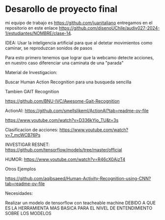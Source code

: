 # Desarollo de proyecto final

mi equipo de trabajo es <https://github.com/juanitaliano>  entregamos en el repositorio en este enlace <https://github.com/disenoUChile/audiv027-2024-1/estudiantes/NOMBRE/clase-14>.

IDEA: Usar la inteligencia artificial para que al detetar movimientos como caminar, se reproduzcan sonidos de pasos

Para esto primero tenemos que lograr que la webcamo detecte acciones, en nuestro caso diferenciar una caminata de una "parada"

Material de Investigacion:

Buscar Human Action Recognition para una busqueda sencilla

Tambien GAIT Recognition

https://github.com/BNU-IVC/Awesome-Gait-Recognition

ActionAI: https://github.com/smellslikeml/ActionAI?tab=readme-ov-file   

https://www.youtube.com/watch?v=D336kYio_TU&t=3s

Clasificacion de acciones: https://www.youtube.com/watch?v=7_mcWCB76Ps 

INVESTIGAR RESNET: https://github.com/tensorflow/models/tree/master/official 

HUMOR: https://www.youtube.com/watch?v=R46cX0AjzT4

Otros Ejemplos

https://github.com/aqibsaeed/Human-Activity-Recognition-using-CNN?tab=readme-ov-file

Necesidades:

Realizar un modelo de tensorflow con teacheable machine DEBIDO A QUE ES  LA HERRAMIENTA MAS BASICA PARA EL NIVEL DE ENTENDIMIENTO SOBRE LOS MODELOS

